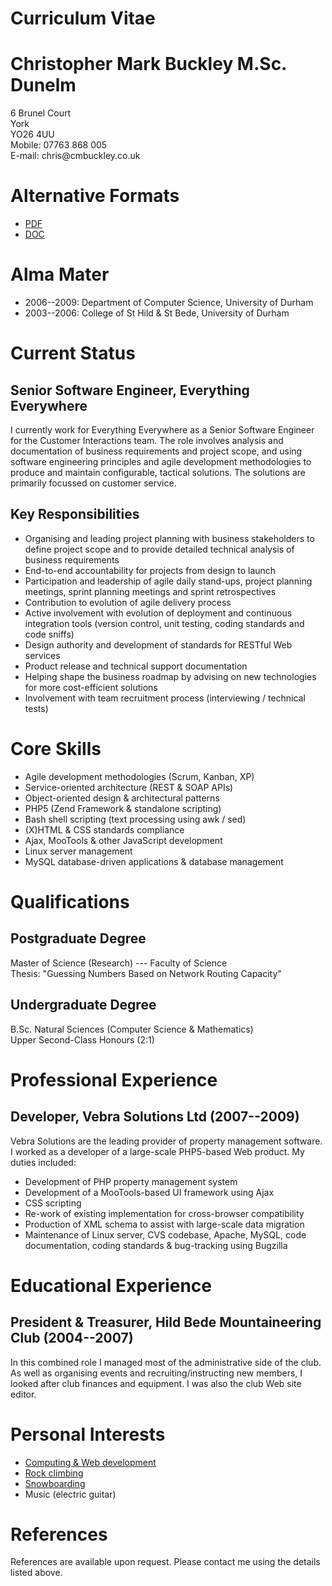 # Curriculum Vitae 

# Christopher Mark Buckley M.Sc. Dunelm

6 Brunel Court\
York\
YO26 4UU\
Mobile: 07763 868 005\
E-mail: chris\@cmbuckley.co.uk

# Alternative Formats

-   [PDF](http://cmbuckley.co.uk/files/2012/04/cv.pdf)
-   [DOC](http://cmbuckley.co.uk/files/2012/04/cv.doc)

# Alma Mater

-   2006--2009: Department of Computer Science, University of Durham
-   2003--2006: College of St Hild & St Bede, University of Durham

# Current Status

## Senior Software Engineer, Everything Everywhere

I currently work for Everything Everywhere as a Senior Software Engineer
for the Customer Interactions team. The role involves analysis and
documentation of business requirements and project scope, and using
software engineering principles and agile development methodologies to
produce and maintain configurable, tactical solutions. The solutions are
primarily focussed on customer service.

## Key Responsibilities

-   Organising and leading project planning with business stakeholders
    to define project scope and to provide detailed technical analysis
    of business requirements
-   End-to-end accountability for projects from design to launch
-   Participation and leadership of agile daily stand-ups, project
    planning meetings, sprint planning meetings and sprint
    retrospectives
-   Contribution to evolution of agile delivery process
-   Active involvement with evolution of deployment and continuous
    integration tools (version control, unit testing, coding standards
    and code sniffs)
-   Design authority and development of standards for RESTful Web
    services
-   Product release and technical support documentation
-   Helping shape the business roadmap by advising on new technologies
    for more cost-efficient solutions
-   Involvement with team recruitment process (interviewing / technical
    tests)

# Core Skills

-   Agile development methodologies (Scrum, Kanban, XP)
-   Service-oriented architecture (REST & SOAP APIs)
-   Object-oriented design & architectural patterns
-   PHP5 (Zend Framework & standalone scripting)
-   Bash shell scripting (text processing using awk / sed)
-   (X)HTML & CSS standards compliance
-   Ajax, MooTools & other JavaScript development
-   Linux server management
-   MySQL database-driven applications & database management

# Qualifications

## Postgraduate Degree

Master of Science (Research) --- Faculty of Science\
Thesis: "Guessing Numbers Based on Network Routing Capacity"

## Undergraduate Degree

B.Sc. Natural Sciences (Computer Science & Mathematics)\
Upper Second-Class Honours (2:1)

# Professional Experience

## Developer, Vebra Solutions Ltd (2007--2009)

Vebra Solutions are the leading provider of property management
software. I worked as a developer of a large-scale PHP5-based Web
product. My duties included:

-   Development of PHP property management system
-   Development of a MooTools-based UI framework using Ajax
-   CSS scripting
-   Re-work of existing implementation for cross-browser compatibility
-   Production of XML schema to assist with large-scale data migration
-   Maintenance of Linux server, CVS codebase, Apache, MySQL, code
    documentation, coding standards & bug-tracking using Bugzilla

# Educational Experience

## President & Treasurer, Hild Bede Mountaineering Club (2004--2007)

In this combined role I managed most of the administrative side of the
club. As well as organising events and recruiting/instructing new
members, I looked after club finances and equipment. I was also the club
Web site editor.

# Personal Interests

-   [Computing & Web
    development](http://cmbuckley.co.uk/interests/computing/ "Computing")
-   [Rock
    climbing](http://cmbuckley.co.uk/interests/climbing/ "Climbing")
-   [Snowboarding](http://cmbuckley.co.uk/interests/snowboarding/ "Snowboarding")
-   Music (electric guitar)

# References

References are available upon request. Please contact me using the
details listed above.
